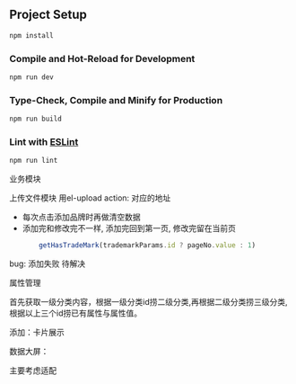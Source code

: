 ## Project Setup

```sh
npm install
```

### Compile and Hot-Reload for Development

```sh
npm run dev
```

### Type-Check, Compile and Minify for Production

```sh
npm run build
```

### Lint with [ESLint](https://eslint.org/)

```sh
npm run lint
```

业务模块

上传文件模块
用el-upload
action: 对应的地址

- 每次点击添加品牌时再做清空数据
- 添加完和修改完不一样, 添加完回到第一页, 修改完留在当前页
    ```typescript
        getHasTradeMark(trademarkParams.id ? pageNo.value : 1)
    ```

bug: 添加失败 待解决


属性管理

首先获取一级分类内容，根据一级分类id捞二级分类,再根据二级分类捞三级分类, 根据以上三个id捞已有属性与属性值。

添加：卡片展示

数据大屏：

主要考虑适配